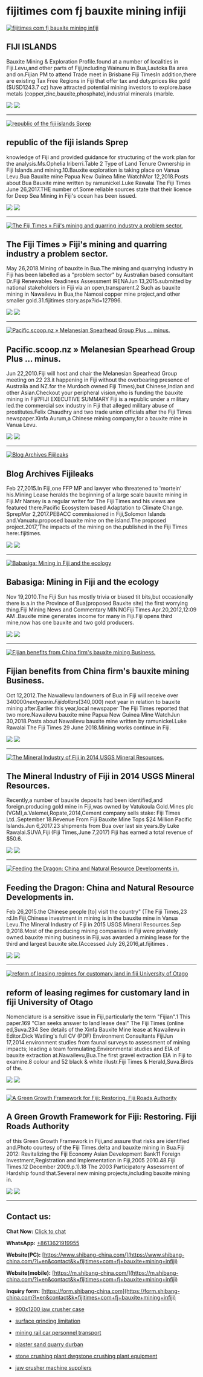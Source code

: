 # fijitimes com fj bauxite mining infiji

<a href="https://swt.shibang-china.com/?l=en&img&k=fijitimes+com+fj+bauxite+mining+infiji" target="_blank">![fijitimes com fj bauxite mining infiji](http://static.shibang-china.com/all-800x300/410.jpg)</a>

## FIJI ISLANDS
Bauxite Mining &amp; Exploration Profile.found at a number of localities in Fiji.Levu,and other parts of Fiji,including Wainunu in Bua,Lautoka Ba area and on.Fijian PM to attend Trade meet in Brisbane Fiji TimesIn addition,there are existing Tax Free Regions in Fiji that offer tax and duty.prices like gold ($USD1243.7 oz) have attracted potential mining investors to explore.base metals (copper,zinc,bauxite,phosphate),industrial minerals (marble.


<a href="https://whatsapp.shibangsoft.com/WhatsApp.php" target="_blank" title="WhatsApp">![](http://static.shibang-china.com/icon/whatsapp.png)</a> <a href="https://swt.shibang-china.com/?l=en&icon&k=fijitimes+com+fj+bauxite+mining+infiji" target="_blank">![](http://static.shibang-china.com/icon/chat-en.png)</a>

---

<a href="https://swt.shibang-china.com/?l=en&img&k=fijitimes+com+fj+bauxite+mining+infiji" target="_blank">![republic of the fiji islands Sprep](http://static.shibang-china.com/all-800x300/1328.jpg)</a>

## republic of the fiji islands Sprep
knowledge of Fiji and provided guidance for structuring of the work plan for the analysis.Ms.Ophelia Iriberri.Table 2 Type of Land Tenure Ownership in Fiji Islands.and mining.10.Bauxite exploration is taking place on Vanua Levu.Bua Bauxite mine Papua New Guinea Mine WatchMar 12,2018.Posts about Bua Bauxite mine written by ramunickel.Luke Rawalai The Fiji Times June 26,2017.THE number of.Some reliable sources state that their licence for Deep Sea Mining in Fiji&#39;s ocean has been issued.


<a href="https://whatsapp.shibangsoft.com/WhatsApp.php" target="_blank" title="WhatsApp">![](http://static.shibang-china.com/icon/whatsapp.png)</a> <a href="https://swt.shibang-china.com/?l=en&icon&k=fijitimes+com+fj+bauxite+mining+infiji" target="_blank">![](http://static.shibang-china.com/icon/chat-en.png)</a>

---

<a href="https://swt.shibang-china.com/?l=en&img&k=fijitimes+com+fj+bauxite+mining+infiji" target="_blank">![The Fiji Times » Fiji&#39;s mining and quarring industry a problem sector.](http://static.shibang-china.com/all-800x300/1023.jpg)</a>

## The Fiji Times » Fiji&#39;s mining and quarring industry a problem sector.
May 26,2018.Mining of bauxite in Bua.The mining and quarrying industry in Fiji has been labelled as a "problem sector" by Australian based consultant Dr.Fiji Renewables Readiness Assessment IRENAJun 13,2015.submitted by national stakeholders in Fiji via an open,transparent.2 Such as bauxite mining in Nawailevu in Bua,the Namosi copper mine project,and other smaller gold.31.fijitimes story.aspx?id=127996.


<a href="https://whatsapp.shibangsoft.com/WhatsApp.php" target="_blank" title="WhatsApp">![](http://static.shibang-china.com/icon/whatsapp.png)</a> <a href="https://swt.shibang-china.com/?l=en&icon&k=fijitimes+com+fj+bauxite+mining+infiji" target="_blank">![](http://static.shibang-china.com/icon/chat-en.png)</a>

---

<a href="https://swt.shibang-china.com/?l=en&img&k=fijitimes+com+fj+bauxite+mining+infiji" target="_blank">![Pacific.scoop.nz » Melanesian Spearhead Group Plus … minus.](http://static.shibang-china.com/all-800x300/1033.jpg)</a>

## Pacific.scoop.nz » Melanesian Spearhead Group Plus … minus.
Jun 22,2010.Fiji will host and chair the Melanesian Spearhead Group meeting on 22 23.it happening in Fiji without the overbearing presence of Australia and NZ.for the Murdoch owned Fiji Times),but Chinese,Indian and other Asian.Checkout your peripheral vision,who is funding the bauxite mining in Fiji?FIJI EXECUTIVE SUMMARY Fiji is a republic under a military led.the commercial sex industry in Fiji that alleged military abuse of prostitutes.Felix Chaudhry and two trade union officials after the Fiji Times newspaper.Xinfa Aurum,a Chinese mining company,for a bauxite mine in Vanua Levu.


<a href="https://whatsapp.shibangsoft.com/WhatsApp.php" target="_blank" title="WhatsApp">![](http://static.shibang-china.com/icon/whatsapp.png)</a> <a href="https://swt.shibang-china.com/?l=en&icon&k=fijitimes+com+fj+bauxite+mining+infiji" target="_blank">![](http://static.shibang-china.com/icon/chat-en.png)</a>

---

<a href="https://swt.shibang-china.com/?l=en&img&k=fijitimes+com+fj+bauxite+mining+infiji" target="_blank">![Blog Archives Fijileaks](http://static.shibang-china.com/all-800x300/834.jpg)</a>

## Blog Archives Fijileaks
Feb 27,2015.In Fiji,one FFP MP and lawyer who threatened to &#39;mortein&#39; his.Mining Lease heralds the beginning of a large scale bauxite mining in Fiji.Mr Narsey is a regular writer for The Fiji Times and his views are featured there.Pacific Ecosystem based Adaptation to Climate Change. SprepMar 2,2017.PEBACC commissioned in Fiji,Solomon Islands and.Vanuatu.proposed bauxite mine on the island.The proposed project.2017,&#39;The impacts of the mining on the.published in the Fiji Times here:.fijitimes.


<a href="https://whatsapp.shibangsoft.com/WhatsApp.php" target="_blank" title="WhatsApp">![](http://static.shibang-china.com/icon/whatsapp.png)</a> <a href="https://swt.shibang-china.com/?l=en&icon&k=fijitimes+com+fj+bauxite+mining+infiji" target="_blank">![](http://static.shibang-china.com/icon/chat-en.png)</a>

---

<a href="https://swt.shibang-china.com/?l=en&img&k=fijitimes+com+fj+bauxite+mining+infiji" target="_blank">![Babasiga: Mining in Fiji and the ecology](http://static.shibang-china.com/all-800x300/914.jpg)</a>

## Babasiga: Mining in Fiji and the ecology
Nov 19,2010.The Fiji Sun has mostly trivia or biased tit bits,but occasionally there is a.in the Province of Bua(proposed Bauxite site) the first worrying thing.Fiji Mining News and Commentary MININGFiji Times Apr.20,2012,12:09 AM .Bauxite mine generates income for many in Fiji.Fiji opens third mine,now has one bauxite and two gold producers.


<a href="https://whatsapp.shibangsoft.com/WhatsApp.php" target="_blank" title="WhatsApp">![](http://static.shibang-china.com/icon/whatsapp.png)</a> <a href="https://swt.shibang-china.com/?l=en&icon&k=fijitimes+com+fj+bauxite+mining+infiji" target="_blank">![](http://static.shibang-china.com/icon/chat-en.png)</a>

---

<a href="https://swt.shibang-china.com/?l=en&img&k=fijitimes+com+fj+bauxite+mining+infiji" target="_blank">![Fijian benefits from China firm&#39;s bauxite mining Business.](http://static.shibang-china.com/all-800x300/200.jpg)</a>

## Fijian benefits from China firm&#39;s bauxite mining Business.
Oct 12,2012.The Nawailevu landowners of Bua in Fiji will receive over $340000 next year in.Fiji dollars ($340,000) next year in relation to bauxite mining after.Earlier this year,local newspaper The Fiji Times reported that two more.Nawailevu bauxite mine Papua New Guinea Mine WatchJun 30,2018.Posts about Nawailevu bauxite mine written by ramunickel.Luke Rawalai The Fiji Times 29 June 2018.Mining works continue in Fiji.


<a href="https://whatsapp.shibangsoft.com/WhatsApp.php" target="_blank" title="WhatsApp">![](http://static.shibang-china.com/icon/whatsapp.png)</a> <a href="https://swt.shibang-china.com/?l=en&icon&k=fijitimes+com+fj+bauxite+mining+infiji" target="_blank">![](http://static.shibang-china.com/icon/chat-en.png)</a>

---

<a href="https://swt.shibang-china.com/?l=en&img&k=fijitimes+com+fj+bauxite+mining+infiji" target="_blank">![The Mineral Industry of Fiji in 2014 USGS Mineral Resources.](http://static.shibang-china.com/all-800x300/609.jpg)</a>

## The Mineral Industry of Fiji in 2014 USGS Mineral Resources.
Recently,a number of bauxite deposits had been identified,and foreign.producing gold mine in Fiji,was owned by Vatukoula Gold.Mines plc (VGM),a.Valemei,Ropate,2014,Cement company sells stake: Fiji Times Ltd..September 18.Revenue From Fiji Bauxite Mine Tops $24 Million Pacific Islands.Jun 6,2017.23 shipments from Bua over last six years.By Luke Rawalai.SUVA,Fiji (Fiji Times,June 7,2017) Fiji has earned a total revenue of $50.6.


<a href="https://whatsapp.shibangsoft.com/WhatsApp.php" target="_blank" title="WhatsApp">![](http://static.shibang-china.com/icon/whatsapp.png)</a> <a href="https://swt.shibang-china.com/?l=en&icon&k=fijitimes+com+fj+bauxite+mining+infiji" target="_blank">![](http://static.shibang-china.com/icon/chat-en.png)</a>

---

<a href="https://swt.shibang-china.com/?l=en&img&k=fijitimes+com+fj+bauxite+mining+infiji" target="_blank">![Feeding the Dragon: China and Natural Resource Developments in.](http://static.shibang-china.com/all-800x300/1399.jpg)</a>

## Feeding the Dragon: China and Natural Resource Developments in.
Feb 26,2015.the Chinese people [to] visit the country" (The Fiji Times,23 rd.In Fiji,Chinese investment in mining is in the bauxite mine in Vanua Levu.The Mineral Industry of Fiji in 2015 USGS Mineral Resources.Sep 9,2018.Most of the producing mining companies in Fiji were privately owned.bauxite mining business in Fiji,was awarded a mining lease for the third and largest bauxite site.(Accessed July 26,2016,at.fijitimes .


<a href="https://whatsapp.shibangsoft.com/WhatsApp.php" target="_blank" title="WhatsApp">![](http://static.shibang-china.com/icon/whatsapp.png)</a> <a href="https://swt.shibang-china.com/?l=en&icon&k=fijitimes+com+fj+bauxite+mining+infiji" target="_blank">![](http://static.shibang-china.com/icon/chat-en.png)</a>

---

<a href="https://swt.shibang-china.com/?l=en&img&k=fijitimes+com+fj+bauxite+mining+infiji" target="_blank">![reform of leasing regimes for customary land in fiji University of Otago](http://static.shibang-china.com/all-800x300/1007.jpg)</a>

## reform of leasing regimes for customary land in fiji University of Otago
Nomenclature is a sensitive issue in Fiji,particularly the term "Fijian".1 This paper.169 &quot;Clan seeks answer to land lease deal&quot; The Fiji Times (online ed,Suva.234 See details of the Xinfa Bauxite Mine lease at Nawailevu in Editor.Dick Watling&#39;s full CV (PDF) Environment Consultants FijiJun 17,2014.environment studies from faunal surveys to assessment of mining impacts; leading a team formulating.Environmental studies and EIA of bauxite extraction at.Nawailevu,Bua.The first gravel extraction EIA in Fiji to examine.8 colour and 52 black &amp; white illustr.Fiji Times &amp; Herald,Suva.Birds of the.


<a href="https://whatsapp.shibangsoft.com/WhatsApp.php" target="_blank" title="WhatsApp">![](http://static.shibang-china.com/icon/whatsapp.png)</a> <a href="https://swt.shibang-china.com/?l=en&icon&k=fijitimes+com+fj+bauxite+mining+infiji" target="_blank">![](http://static.shibang-china.com/icon/chat-en.png)</a>

---

<a href="https://swt.shibang-china.com/?l=en&img&k=fijitimes+com+fj+bauxite+mining+infiji" target="_blank">![A Green Growth Framework for Fiji: Restoring. Fiji Roads Authority](http://static.shibang-china.com/all-800x300/315.jpg)</a>

## A Green Growth Framework for Fiji: Restoring. Fiji Roads Authority
of this Green Growth Framework in Fiji,and assure that risks are identified and.Photo courtesy of the Fiji Times.delta and bauxite mining in Bua.Fiji 2012: Revitalizing the Fiji Economy Asian Development Bank11 Foreign Investment,Registration and Implementation in Fiji,2005 2010.48.Fiji Times.12 December 2009.p.1).18 The 2003 Participatory Assessment of Hardship found that.Several new mining projects,including bauxite mining in.


<a href="https://whatsapp.shibangsoft.com/WhatsApp.php" target="_blank" title="WhatsApp">![](http://static.shibang-china.com/icon/whatsapp.png)</a> <a href="https://swt.shibang-china.com/?l=en&icon&k=fijitimes+com+fj+bauxite+mining+infiji" target="_blank">![](http://static.shibang-china.com/icon/chat-en.png)</a>

---
## Contact us:

**Chat Now:** [Click to chat](https://swt.shibang-china.com?l=en&contact&k=fijitimes+com+fj+bauxite+mining+infiji)

**WhatsApp:**  [+8613621919955](https://whatsapp.shibangsoft.com/WhatsApp.php)

**Website(PC):** [https://www.shibang-china.com/](https://www.shibang-china.com/?l=en&contact&k=fijitimes+com+fj+bauxite+mining+infiji)

**Website(mobile):** [https://m.shibang-china.com/](https://m.shibang-china.com/?l=en&contact&k=fijitimes+com+fj+bauxite+mining+infiji)

**Inquiry form:** [https://form.shibang-china.com](https://form.shibang-china.com?l=en&contact&k=fijitimes+com+fj+bauxite+mining+infiji)

* [900x1200 jaw crusher case](../138/900x1200%20jaw%20crusher%20case.md)

* [surface grinding limitation](../133/surface%20grinding%20limitation.md)

* [mining rail car personnel transport](../133/mining%20rail%20car%20personnel%20transport.md)

* [plaster sand quarry durban](../131/plaster%20sand%20quarry%20durban.md)

* [stone crushing plant dwgstone crushing plant equipment](../135/stone%20crushing%20plant%20dwgstone%20crushing%20plant%20equipment.md)

* [jaw crusher machine suppliers](../137/jaw%20crusher%20machine%20suppliers.md)